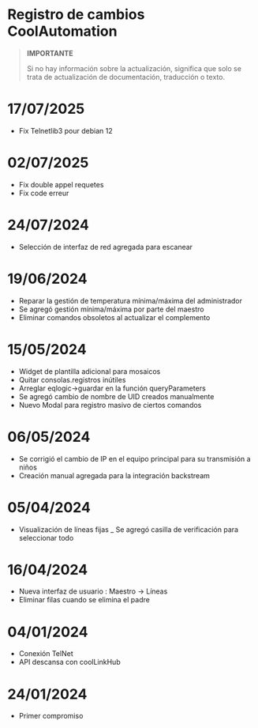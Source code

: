 # Registro de cambios CoolAutomation


>**IMPORTANTE**
>
>Si no hay información sobre la actualización, significa que solo se trata de actualización de documentación, traducción o texto.


# 17/07/2025
- Fix Telnetlib3 pour debian 12



# 02/07/2025
- Fix double appel requetes
- Fix code erreur

# 24/07/2024
- Selección de interfaz de red agregada para escanear

# 19/06/2024

- Reparar la gestión de temperatura mínima/máxima del administrador
- Se agregó gestión mínima/máxima por parte del maestro
- Eliminar comandos obsoletos al actualizar el complemento


# 15/05/2024

- Widget de plantilla adicional para mosaicos
- Quitar consolas.registros inútiles
- Arreglar eqlogic->guardar en la función queryParameters
- Se agregó cambio de nombre de UID creados manualmente
- Nuevo Modal para registro masivo de ciertos comandos


# 06/05/2024

- Se corrigió el cambio de IP en el equipo principal para su transmisión a niños
- Creación manual agregada para la integración backstream

# 05/04/2024

- Visualización de líneas fijas
_ Se agregó casilla de verificación para seleccionar todo

# 16/04/2024

- Nueva interfaz de usuario :  Maestro -> Líneas
- Eliminar filas cuando se elimina el padre


# 04/01/2024

- Conexión TelNet
- API descansa con coolLinkHub

# 24/01/2024

- Primer compromiso

